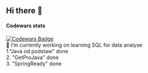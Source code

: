 ## Hi there 👋
#### Codewars stats
[![Codewars Badge](https://www.codewars.com/users/Pablo1644/badges/large?theme=light)](https://www.codewars.com/users/Pablo1644) </br>
🔭 I’m currently working on learning SQL for data analyse</br>
1."Java od podstaw" done   
2. "GetProJava" done </br>
3. "SpringReady" done </br>




